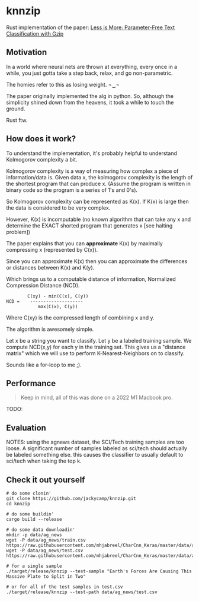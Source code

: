 # knnzip

Rust implementation of the paper: [Less is More: Parameter-Free Text Classification with Gzip](https://arxiv.org/pdf/2212.09410.pdf)

## Motivation

In a world where neural nets are thrown at everything, every once in a while, you just gotta take a step back, relax, and go non-parametric.

The homies refer to this as losing weight. ¬‿¬

The paper originally implemented the alg in python. So, although the simplicity shined down from the heavens, it took a while to touch the ground.

Rust ftw.

## How does it work?

To understand the implementation, it's probably helpful to understand Kolmogorov complexity a bit.

Kolmogorov complexity is a way of measuring how complex a piece of information/data is.
Given data x, the kolmogorov complexity is the length of the shortest program that can produce x. 
(Assume the program is written in binary code so the program is a series of 1's and 0's).

So Kolmogorov complexity can be represented as K(x). If K(x) is large then the data is considered
to be very complex.

However, K(x) is incomputable (no known algorithm that can take any x and determine the EXACT shorted program that generates x [see halting problem])

The paper explains that you can __approximate__ K(x) by maximally compressing x (represented by C(x)).

Since you can approximate K(x) then you can approximate the differences or distances between K(x) and K(y).

Which brings us to a computable distance of information, Normalized Compression Distance (NCD).

```
        C(xy) - min(C(x), C(y))
NCD =    --------------------
            max(C(x), C(y))
```

Where C(xy) is the compressed length of combining x and y.

The algorithm is awesomely simple.

Let x be a string you want to classify. Let y be a labeled training sample. We compute NCD(x,y) for each y in the training set. 
This gives us a "distance matrix" which we will use to perform K-Nearest-Neighbors on to classify.

Sounds like a for-loop to me ;).

## Performance
> Keep in mind, all of this was done on a 2022 M1 Macbook pro.

TODO:

## Evaluation

NOTES:
using the agnews dataset, the SCI/Tech training samples are too loose. A significant number of samples labeled as sci/tech should actually be labeled something else.
this causes the classifier to usually default to sci/tech when taking the top k.

## Check it out yourself

```
# do some clonin'
git clone https://github.com/jackycamp/knnzip.git
cd knnzip

# do some buildin'
cargo build --release

# do some data downloadin'
mkdir -p data/ag_news
wget -P data/ag_news/train.csv https://raw.githubusercontent.com/mhjabreel/CharCnn_Keras/master/data/ag_news_csv/train.csv
wget -P data/ag_news/test.csv https://raw.githubusercontent.com/mhjabreel/CharCnn_Keras/master/data/ag_news_csv/test.csv 

# for a single sample
./target/release/knnzip --test-sample "Earth's Forces Are Causing This Massive Plate to Split in Two"

# or for all of the test samples in test.csv
./target/release/knnzip --test-path data/ag_news/test.csv

```

